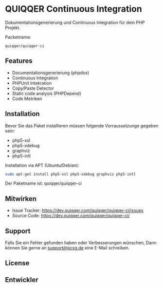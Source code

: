 
QUIQQER Continuous Integration
========

Dokumentationsgenerierung und Continuous Integration für dein PHP Projekt.


Packetname:

    quiqqer/quiqqer-ci


Features
--------

- Documentationsgenerierung (phpdox)
- Continuous Integration
- PHPUnit Intekration
- Copy/Paste Detector
- Static code analysis (PHPDepend)
- Code Metriken


Installation
------------

Bevor Sie das Paket installieren müssen folgende Vorraussetzunge gegeben sein:

- php5-xsl 
- php5-xdebug 
- graphviz 
- php5-intl

Installation via APT (Ubuntu/Debian):

```bash
sudo apt-get install php5-xsl php5-xdebug graphviz php5-intl
```

Der Paketname ist: quiqqer/quiqqer-ci


Mitwirken
----------

- Issue Tracker: https://dev.quiqqer.com/quiqqer/quiqqer-ci/issues
- Source Code: https://dev.quiqqer.com/quiqqer/quiqqer-ci/


Support
-------

Falls Sie ein Fehler gefunden haben oder Verbesserungen wünschen,
Dann können Sie gerne an support@pcsg.de eine E-Mail schreiben.


License
-------


Entwickler
--------
